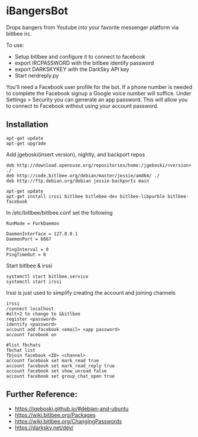 # iBangersBot
Drops bangers from Youtube into your favorite messenger platform via bitlbee irc.

To use:
* Setup bitlbee and configure it to connect to facebook
* export IRCPASSWORD with the bitlbee identify password
* export DARKSKYKEY with the DarkSky API key
* Start nerdreply.py



You'll need a Facebook user profile for the bot. If a phone number is needed to complete the Facebook signup a Google voice number will suffice. Under Settings > Security you can generate an app password. This will allow you to connect to Facebook without using your account password. 


## Installation

```
apt-get update
apt-get upgrade
```

Add jgeboski(insert version), nightly, and backport repos

```
deb http://download.opensuse.org/repositories/home:/jgeboski/<version> ./
deb http://code.bitlbee.org/debian/master/jessie/amd64/ ./
deb http://ftp.debian.org/debian jessie-backports main
```

```
apt-get update
apt-get install irssi bitlbee bitlebee-dev bitlbee-libpurble bitlbee-facebook
```
In /etc/bitlbee/bitlbee.conf set the following 

```
RunMode = ForkDaemon

DaemonInterface = 127.0.0.1
DaemonPort = 6667

PingInterval = 0
PingTimeOut = 0
```

Start bitlbee & irssi

```
systemctl start bitlbee.service
systemctl start irssi
```

Irssi is just used to simplify creating the account and joining channels

```
irssi
/connect localhost
#alt+2 to change to &bitlbee
register <password>
identify <password>
account add facebook <email> <app password>
account facebook on

#list fbchats 
fbchat list
fbjoin facebook <ID> <channel>
account facebook set mark_read true
account facebook set mark_read_reply true
account facebook set show_unread false
account facebook set group_chat_open true
```




## Further Reference:
* https://jgeboski.github.io/#debian-and-ubuntu
* https://wiki.bitlbee.org/Packages
* https://wiki.bitlbee.org/ChangingPasswords
* https://darksky.net/dev/

